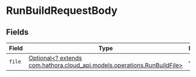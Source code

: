 # RunBuildRequestBody


## Fields

| Field                                                                                                               | Type                                                                                                                | Required                                                                                                            | Description                                                                                                         |
| ------------------------------------------------------------------------------------------------------------------- | ------------------------------------------------------------------------------------------------------------------- | ------------------------------------------------------------------------------------------------------------------- | ------------------------------------------------------------------------------------------------------------------- |
| `file`                                                                                                              | [Optional<? extends com.hathora.cloud_api.models.operations.RunBuildFile>](../../models/operations/RunBuildFile.md) | :heavy_minus_sign:                                                                                                  | N/A                                                                                                                 |